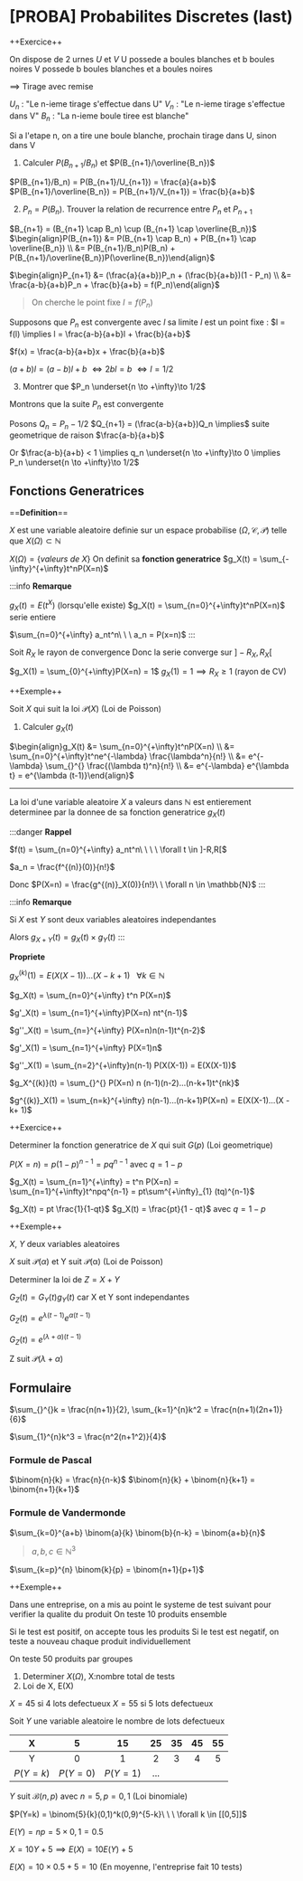 [PROBA] Probabilites Discretes (last)
===

++Exercice++

On dispose de 2 urnes $U$ et $V$
U possede a boules blanches et b boules noires
V possede b boules blanches et a boules noires

$\implies$ Tirage avec remise

$U_n$ : "Le n-ieme tirage s'effectue dans U"
$V_n$ : "Le n-ieme tirage s'effectue dans V"
$B_n$ : "La n-ieme boule tiree est blanche"

Si a l'etape n, on a tire une boule blanche, prochain tirage dans U, sinon dans V

1. Calculer $P(B_{n+1}/B_n)$ et $P(B_{n+1}/\overline{B_n})$

$P(B_{n+1}/B_n) = P(B_{n+1}/U_{n+1}) = \frac{a}{a+b}$
$P(B_{n+1}/\overline{B_n}) = P(B_{n+1}/V_{n+1}) = \frac{b}{a+b}$

2. $P_n = P(B_n)$. Trouver la relation de recurrence entre $P_n$ et $P_{n+1}$

$B_{n+1} = (B_{n+1} \cap B_n) \cup (B_{n+1} \cap \overline{B_n})$
$\begin{align}P(B_{n+1}) &= P(B_{n+1} \cap B_n) + P(B_{n+1} \cap \overline{B_n}) \\ &= P(B_{n+1}/B_n)P(B_n) + P(B_{n+1}/\overline{B_n})P(\overline{B_n})\end{align}$

$\begin{align}P_{n+1} &= (\frac{a}{a+b})P_n + (\frac{b}{a+b})(1 - P_n) \\ &= \frac{a-b}{a+b}P_n + \frac{b}{a+b} = f(P_n)\end{align}$

>On cherche le point fixe $l = f(P_n)$

Supposons que $P_n$ est convergente avec $l$ sa limite
$l$ est un point fixe : $l = f(l) \implies l = \frac{a-b}{a+b}l + \frac{b}{a+b}$

$f(x) = \frac{a-b}{a+b}x + \frac{b}{a+b}$

$(a+b)l = (a-b)l + b$
$\iff 2bl = b$
$\iff l = 1/2$

3. Montrer que $P_n \underset{n \to +\infty}\to 1/2$

Montrons que la suite $P_n$ est convergente

Posons $Q_n = P_n - 1/2$
$Q_{n+1} = (\frac{a-b}{a+b})Q_n \implies$ suite geometrique de raison $\frac{a-b}{a+b}$

Or $\frac{a-b}{a+b} < 1 \implies q_n \underset{n \to +\infty}\to 0 \implies P_n \underset{n \to +\infty}\to 1/2$

## Fonctions Generatrices

==**Definition**== 

$X$ est une variable aleatoire definie sur un espace probabilise $(\Omega, \mathcal{C}, \mathcal{P})$ telle que $X(\Omega) \subset \mathbb{N}$

$X(\Omega) = \{valeurs\ de\ X\}$
On definit sa **fonction generatrice** $g_X(t) = \sum_{-\infty}^{+\infty}t^nP(X=n)$

:::info
**Remarque**

$g_X(t) = E(t^X)$ (lorsqu'elle existe)
$g_X(t) = \sum_{n=0}^{+\infty}t^nP(X=n)$ serie entiere

$\sum_{n=0}^{+\infty} a_nt^n\ \ \ a_n = P(x=n)$
:::

Soit $R_X$ le rayon de convergence
Donc la serie converge sur $]-R_X,R_X[$

$g_X(1) = \sum_{0}^{+\infty}P(X=n) = 1$
$g_X(1) = 1 \implies R_X \geq 1$ (rayon de CV)

++Exemple++

Soit $X$ qui suit la loi $\mathcal{P}(X)$ (Loi de Poisson)

1. Calculer $g_X(t)$

$\begin{align}g_X(t) &= \sum_{n=0}^{+\infty}t^nP(X=n) \\ &= \sum_{n=0}^{+\infty}t^ne^{-\lambda} \frac{\lambda^n}{n!} \\ &= e^{-\lambda} \sum_{}^{} \frac{(\lambda t)^n}{n!} \\ &= e^{-\lambda} e^{\lambda t} = e^{\lambda (t-1)}\end{align}$

---
La loi d'une variable aleatoire $X$ a valeurs dans $\mathbb{N}$ est entierement determinee par la donnee de sa fonction generatrice $g_X(t)$

:::danger
**Rappel**

$f(t) = \sum_{n=0}^{+\infty} a_nt^n\ \ \ \ \forall t \in ]-R,R[$

$a_n = \frac{f^{(n)}(0)}{n!}$

Donc $P(X=n) = \frac{g^{(n)}_X(0)}{n!}\ \ \forall n \in \mathbb{N}$
:::

:::info
**Remarque**

Si $X$ est $Y$ sont deux variables aleatoires independantes

Alors $g_{X+Y}(t) = g_X(t) \times g_Y(t)$
:::

**Propriete**

$g_X^{(k)}(1) = E(X(X - 1)) ... (X - k + 1)\ \ \ \forall k \in \mathbb{N}$

$g_X(t) = \sum_{n=0}^{+\infty} t^n P(X=n)$

$g'_X(t) = \sum_{n=1}^{+\infty}P(X=n) nt^{n-1}$

$g''_X(t) = \sum_{n=}^{+\infty} P(X=n)n(n-1)t^{n-2}$

$g'_X(1) = \sum_{n=1}^{+\infty} P(X=1)n$

$g''_X(1) = \sum_{n=2}^{+\infty}n(n-1) P(X(X-1)) = E(X(X-1))$

$g_X^{(k)}(t) = \sum_{}^{} P(X=n) n (n-1)(n-2)...(n-k+1)t^{nk}$

$g^{(k)}_X(1) = \sum_{n=k}^{+\infty} n(n-1)...(n-k+1)P(X=n) = E(X(X-1)...(X - k+ 1)$

++Exercice++

Determiner la fonction generatrice de $X$ qui suit $G(p)$ (Loi geometrique)

$P(X=n) = p(1 - p)^{n-1} = pq^{n-1}$ avec $q = 1 - p$

$g_X(t) = \sum_{n=1}^{+\infty} = t^n P(X=n) = \sum_{n=1}^{+\infty}t^npq^{n-1} = pt\sum^{+\infty}_{1} (tq)^{n-1}$

$g_X(t) = pt \frac{1}{1-qt}$
$g_X(t) = \frac{pt}{1 - qt}$ avec $q = 1 - p$

++Exemple++

$X$, $Y$ deux variables aleatoires 

$X$ suit $\mathcal{P}(\alpha)$ et Y suit $\mathcal{P(\alpha)}$ (Loi de Poisson)

Determiner la loi de $Z = X + Y$

$G_Z(t) = G_Y(t)g_Y(t)$ car X et Y sont independantes

$G_Z(t) = e^{\lambda(t-1)} e^{\alpha(t-1)}$

$G_Z(t) = e^{(\lambda + \alpha)(t - 1)}$

Z suit $\mathcal{P}(\lambda + \alpha)$

## Formulaire

$\sum_{}^{}k = \frac{n(n+1)}{2}, \sum_{k=1}^{n}k^2 = \frac{n(n+1)(2n+1)}{6}$

$\sum_{1}^{n}k^3 = \frac{n^2(n+1^2)}{4}$

### Formule de Pascal
$\binom{n}{k} = \frac{n}{n-k}$
$\binom{n}{k} + \binom{n}{k+1} = \binom{n+1}{k+1}$

### Formule de Vandermonde
$\sum_{k=0}^{a+b} \binom{a}{k} \binom{b}{n-k} = \binom{a+b}{n}$

> $a,b,c \in \mathbb{N}^3$

$\sum_{k=p}^{n} \binom{k}{p} = \binom{n+1}{p+1}$

++Exemple++

Dans une entreprise, on a mis au point le systeme de test suivant pour verifier la qualite du produit
On teste 10 produits ensemble

Si le test est positif, on accepte tous les produits
Si le test est negatif, on teste a nouveau chaque produit individuellement

On teste 50 produits par groupes 

1. Determiner $X(\Omega)$, X:nombre total de tests
2. Loi de X, E(X)

$X = 45$ si 4 lots defectueux
$X = 55$ si 5 lots defectueux

Soit $Y$ une variable aleatoire le nombre de lots defectueux

|X|5|15|25|35|45|55|
|:--:|:--:|:--:|:--:|:--:|:--:|:--:|
|Y|0|1|2|3|4|5|
|$P(Y=k)$|$P(Y=0)$|$P(Y=1)$|...
$Y$ suit $\mathcal{B}(n,p)$ avec $n=5, p=0,1$ (Loi binomiale)

$P(Y=k) = \binom{5}{k}(0,1)^k(0,9)^{5-k}\ \ \ \forall k \in [[0,5]]$

$E(Y) = np = 5 \times 0,1 = 0.5$

$X = 10Y + 5 \implies E(X) = 10E(Y) + 5$

$E(X) = 10 \times 0.5 + 5 = 10$ (En moyenne, l'entreprise fait 10 tests)